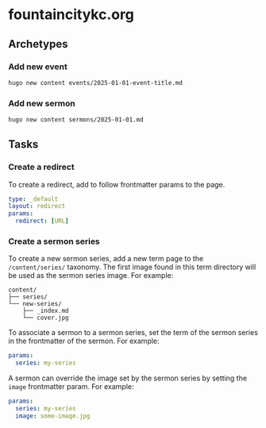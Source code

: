 # fountaincitykc.org

## Archetypes

### Add new event

```bash
hugo new content events/2025-01-01-event-title.md
```

### Add new sermon

```bash
hugo new content sermons/2025-01-01.md
```

## Tasks

### Create a redirect

To create a redirect, add to follow frontmatter params to the page.

```yaml
type: _default
layout: redirect
params:
  redirect: [URL]
```

### Create a sermon series

To create a new sermon series, add a new term page to the `/content/series/` taxonomy. The first image found in this term directory will be used as the sermon series image. For example:

```text
content/
├── series/
└── new-series/
    ├── _index.md
    └── cover.jpg
```

To associate a sermon to a sermon series, set the term of the sermon series in the frontmatter of the sermon. For example:

```yaml
params:
  series: my-series
```

A sermon can override the image set by the sermon series by setting the `image` frontmatter param. For example:

```yaml
params:
  series: my-series
  image: some-image.jpg
```
